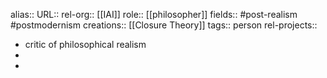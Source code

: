alias::
URL::
rel-org:: [[IAI]]
role:: [[philosopher]]
fields:: #post-realism #postmodernism
creations:: [[Closure Theory]]
tags:: person
rel-projects::


- critic of philosophical realism
-
-
